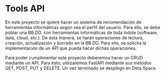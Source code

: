 # Tools API

En este proyecto se quiere hacer un sistema de recomendación de herramientas informáticas según sea el perfil del usuario.
Para ello, se debe poblar una BB.DD. con herramientas informáticas de toda índole (software, data, cloud, etc.).
De esta manera, se harán operaciones de lectura, creación, actualización y borrado en la BB.DD. Para ello, se solicita la 
implementación de un API que pueda hacer dichas operaciones.

Para poder cumplimentar este proyecto deberemos hacer un CRUD mediante un API. Para ésto, utilizaremos FastAPI mediante sus
métodos GET, POST, PUT y DELETE. Un vez terminado se desplegó en Deta Space.